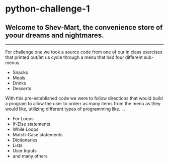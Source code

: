 # python-challenge-1
## Welcome to Shev-Mart, the convenience store of yoour dreams and nightmares.
 ----------------
 
 For challenge one we took a source code from one of our in class exercises that
 printed out/let us cycle through a menu that had four different sub-menus.

 - Snacks
 - Meals
 - Drinks
 - Desserts

 With this pre-established code we were to follow directions that would build
 a program to allow the user to orderr as many items from the menu as they would
 like, utilizing different types of programming like. . .
 
 - For Loops
 - If-Else statements
 - While Loops
 - Match-Case statements
 - Dictionaries
 - Lists
 - User Inputs
 - and many others